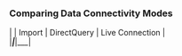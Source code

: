 ### Comparing Data Connectivity Modes
|   | Import | DirectQuery | Live Connection |  
|___|___|___|
